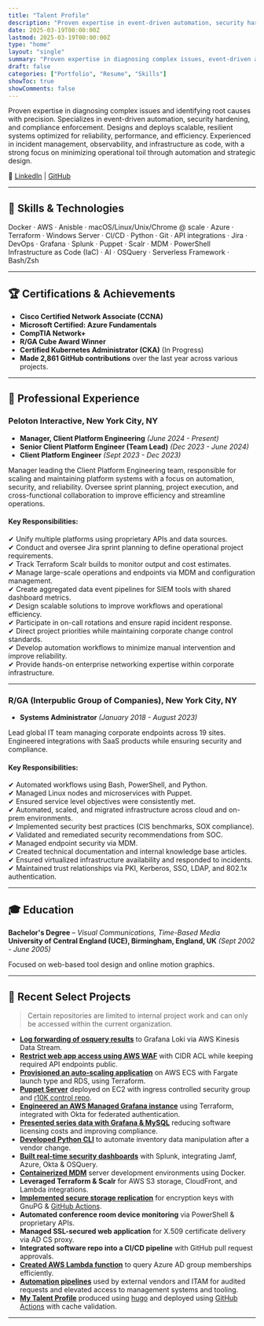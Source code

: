 ```yaml
---
title: "Talent Profile"
description: "Proven expertise in event-driven automation, security hardening, and infrastructure as code with a focus on reliability, performance, and efficiency."
date: 2025-03-19T00:00:00Z
lastmod: 2025-03-19T00:00:00Z
type: "home"
layout: "single"
summary: "Proven expertise in diagnosing complex issues, event-driven automation, and infrastructure as code with a focus on reliability and efficiency."
draft: false
categories: ["Portfolio", "Resume", "Skills"]
showToc: true
showComments: false
--- 
```


Proven expertise in diagnosing complex issues and identifying root causes with precision.
Specializes in event-driven automation, security hardening, and compliance enforcement.
Designs and deploys scalable, resilient systems optimized for reliability, performance, and efficiency.
Experienced in incident management, observability, and infrastructure as code, with a strong focus on minimizing operational toil through automation and strategic design.

🔗 [LinkedIn](https://linkedin.com/in/oliver-reardon) | [GitHub](https://github.com/oliver-reardon)  

---

## 🔧 Skills & Technologies  

Docker · AWS · Anisble · macOS/Linux/Unix/Chrome @ scale · Azure · Terraform · Windows Server · CI/CD · Python ·
Git · API integrations · Jira · DevOps · Grafana · Splunk · Puppet · Scalr · MDM · PowerShell  
Infrastructure as Code (IaC) · AI · OSQuery · Serverless Framework · Bash/Zsh  

---

## 🏆 Certifications & Achievements  

- **Cisco Certified Network Associate (CCNA)**  
- **Microsoft Certified: Azure Fundamentals**  
- **CompTIA Network+**  
- **R/GA Cube Award Winner**  
- **Certified Kubernetes Administrator (CKA)** (In Progress)
- **Made 2,861 GitHub contributions** over the last year across various projects.
---

## 💼 Professional Experience  

### **Peloton Interactive, New York City, NY**  
- **Manager, Client Platform Engineering** *(June 2024 - Present)*  
- **Senior Client Platform Engineer (Team Lead)** *(Dec 2023 - June 2024)*  
- **Client Platform Engineer** *(Sept 2023 - Dec 2023)*  

Manager leading the Client Platform Engineering team, responsible for scaling and maintaining platform systems with a focus on automation, security, and reliability. Oversee sprint planning, project execution, and cross-functional collaboration to improve efficiency and streamline operations.

#### **Key Responsibilities:**  
✔ Unify multiple platforms using proprietary APIs and data sources.  
✔ Conduct and oversee Jira sprint planning to define operational project requirements.  
✔ Track Terraform Scalr builds to monitor output and cost estimates.  
✔ Manage large-scale operations and endpoints via MDM and configuration management.  
✔ Create aggregated data event pipelines for SIEM tools with shared dashboard metrics.  
✔ Design scalable solutions to improve workflows and operational efficiency.  
✔ Participate in on-call rotations and ensure rapid incident response.  
✔ Direct project priorities while maintaining corporate change control standards.  
✔ Develop automation workflows to minimize manual intervention and improve reliability.  
✔ Provide hands-on enterprise networking expertise within corporate infrastructure.  

---

### **R/GA (Interpublic Group of Companies), New York City, NY**  
- **Systems Administrator** *(January 2018 - August 2023)*  

Lead global IT team managing corporate endpoints across 19 sites.  
Engineered integrations with SaaS products while ensuring security and compliance.  

#### **Key Responsibilities:**  
✔ Automated workflows using Bash, PowerShell, and Python.  
✔ Managed Linux nodes and microservices with Puppet.  
✔ Ensured service level objectives were consistently met.  
✔ Automated, scaled, and migrated infrastructure across cloud and on-prem environments.  
✔ Implemented security best practices (CIS benchmarks, SOX compliance).  
✔ Validated and remediated security recommendations from SOC.  
✔ Managed endpoint security via MDM.  
✔ Created technical documentation and internal knowledge base articles.  
✔ Ensured virtualized infrastructure availability and responded to incidents.  
✔ Maintained trust relationships via PKI, Kerberos, SSO, LDAP, and 802.1x authentication.  

---

## 🎓 Education  

**Bachelor's Degree** – *Visual Communications, Time-Based Media*  
**University of Central England (UCE), Birmingham, England, UK** *(Sept 2002 - June 2005)*  

Focused on web-based tool design and online motion graphics.  

---

## 🔬 Recent Select Projects

> Certain repositories are limited to internal project work and can only be accessed within the current organization.

- [**Log forwarding of osquery results**](https://isthisthingon.tech/2025/03/17/osquery-results-to-loki-with-kinesis-data-stream/) to Grafana Loki via AWS Kinesis Data Stream.
- [**Restrict web app access using AWS WAF**](https://oliver-reardon.github.io/posts/protecting-fleetdm-with-aws-waf/) with CIDR ACL while keeping required API endpoints public.
- [**Provisioned an auto-scaling application**](https://github.com/pelotoncycle/cpe-fleet) on AWS ECS with Fargate launch type and RDS, using Terraform.
- [**Puppet Server**](https://github.com/oliver-reardon/puppet-core/tree/main) deployed on EC2 with ingress controlled security group and [r10K control repo](https://github.com/pelotoncycle/cpe-puppet-control-repo).
- [**Engineered an AWS Managed Grafana instance**](https://github.com/pelotoncycle/cpe-grafana/tree/main) using Terraform, integrated with Okta for federated authentication.
- [**Presented series data with Grafana & MySQL**](https://oliver-reardon.github.io/posts/application-usage-reports-using-grafana-and-mysql/) reducing software licensing costs and improving compliance.
- [**Developed Python CLI**](https://oliver-reardon.github.io/posts/set-computer-management-status-jamf-pro/) to automate inventory data manipulation after a vendor change.  
- [**Built real-time security dashboards**](https://github.com/pelotoncycle/cpe-repo/tree/main/splunk) with Splunk, integrating Jamf, Azure, Okta & OSQuery.  
- [**Containerized MDM**](https://oliver-reardon.github.io/posts/jamf-pro-docker-container/) server development environments using Docker.  
- **Leveraged Terraform & Scalr** for AWS S3 storage, CloudFront, and Lambda integrations.  
- [**Implemented secure storage replication**](https://github.com/pelotoncycle/cpe-prkpass) for encryption keys with GnuPG & [GitHub Actions](https://github.com/pelotoncycle/cpe-prkpass/blob/main/.github/workflows/prkpass.yml).  
- **Automated conference room device monitoring** via PowerShell & proprietary APIs.  
- **Managed SSL-secured web application** for X.509 certificate delivery via AD CS proxy.  
- **Integrated software repo into a CI/CD pipeline** with GitHub pull request approvals.  
- [**Created AWS Lambda function**](https://github.com/1sth1sth1ng0n/ms-graph-api-ea/blob/main/handler.py) to query Azure AD group memberships efficiently.
- [**Automation pipelines**](https://github.com/pelotoncycle/cpe-onsite-automations) used by external vendors and ITAM for audited requests and elevated access to management systems and tooling.
- [**My Talent Profile**](https://github.com/oliver-reardon/oliver-reardon.github.io) produced using [hugo](https://gohugo.io/) and deployed using [GitHub Actions](https://github.com/oliver-reardon/oliver-reardon.github.io/blob/main/.github/workflows/deploy.yml) with cache validation.

---

